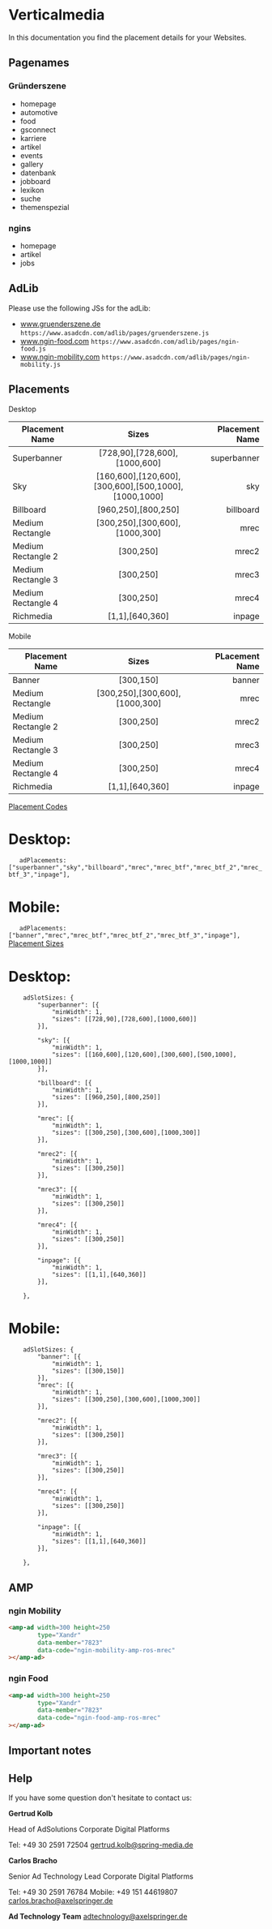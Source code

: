 # Verticalmedia

In this documentation you find the placement details for your Websites.  


## Pagenames


### Gründerszene
- homepage
- automotive
- food
- gsconnect
- karriere
- artikel
- events
- gallery
- datenbank
- jobboard
- lexikon
- suche
- themenspezial

### ngins
- homepage
- artikel
- jobs


## AdLib

Please use the following JSs for the adLib: 

- www.gruenderszene.de ```https://www.asadcdn.com/adlib/pages/gruenderszene.js```
- www.ngin-food.com ```https://www.asadcdn.com/adlib/pages/ngin-food.js```
- www.ngin-mobility.com ```https://www.asadcdn.com/adlib/pages/ngin-mobility.js```


## Placements

 Desktop

| Placement Name|Sizes|Placement Name|
| ------------- |:-------------:| -----:|
|Superbanner|[728,90],[728,600],[1000,600]|superbanner|
|Sky|[160,600],[120,600],[300,600],[500,1000],[1000,1000]|sky|
|Billboard|[960,250],[800,250]|billboard|
|Medium Rectangle|[300,250],[300,600],[1000,300]|mrec|
|Medium Rectangle 2|[300,250]|mrec2|
|Medium Rectangle 3|[300,250]|mrec3|
|Medium Rectangle 4|[300,250]|mrec4|
|Richmedia|[1,1],[640,360]|inpage|

 Mobile


| Placement Name|Sizes|PLacement Name|
| ------------- |:-------------:| -----:|
|Banner|[300,150]|banner|
|Medium Rectangle|[300,250],[300,600],[1000,300]|mrec|
|Medium Rectangle 2|[300,250]|mrec2|
|Medium Rectangle 3|[300,250]|mrec3|
|Medium Rectangle 4|[300,250]|mrec4|
|Richmedia|[1,1],[640,360]|inpage|

 [Placement Codes](https://github.com/spring-media/adsolutions-implementationReference/blob/master/publisher-display-reference.md#3-define-the-ad-placements-for-the-website)

# Desktop:

`	adPlacements: ["superbanner","sky","billboard","mrec","mrec_btf","mrec_btf_2","mrec_btf_3","inpage"],`

# Mobile:

`	adPlacements: ["banner","mrec","mrec_btf","mrec_btf_2","mrec_btf_3","inpage"],`
 [Placement Sizes](https://github.com/spring-media/adsolutions-implementationReference/blob/master/publisher-display-reference.md#4-define-the-sizes-for-every-ad-placement)

# Desktop:

```
	adSlotSizes: {
		"superbanner": [{
			"minWidth": 1,
			"sizes": [[728,90],[728,600],[1000,600]]
		}],
     
		"sky": [{
			"minWidth": 1,
			"sizes": [[160,600],[120,600],[300,600],[500,1000],[1000,1000]]
		}],
     
		"billboard": [{
			"minWidth": 1,
			"sizes": [[960,250],[800,250]]
		}],
     
		"mrec": [{
			"minWidth": 1,
			"sizes": [[300,250],[300,600],[1000,300]]
		}],
     
		"mrec2": [{
			"minWidth": 1,
			"sizes": [[300,250]]
		}],

		"mrec3": [{
			"minWidth": 1,
			"sizes": [[300,250]]
		}],

		"mrec4": [{
			"minWidth": 1,
			"sizes": [[300,250]]
		}],
     
		"inpage": [{
			"minWidth": 1,
			"sizes": [[1,1],[640,360]]
		}],
     
	},
```

# Mobile:

```
	adSlotSizes: {
		"banner": [{
			"minWidth": 1,
			"sizes": [[300,150]]
		}],
		"mrec": [{
			"minWidth": 1,
			"sizes": [[300,250],[300,600],[1000,300]]
		}],
     
		"mrec2": [{
			"minWidth": 1,
			"sizes": [[300,250]]
		}],

		"mrec3": [{
			"minWidth": 1,
			"sizes": [[300,250]]
		}],

		"mrec4": [{
			"minWidth": 1,
			"sizes": [[300,250]]
		}],
     
		"inpage": [{
			"minWidth": 1,
			"sizes": [[1,1],[640,360]]
		}],
     
	},
```

## AMP

### ngin Mobility

```html
<amp-ad width=300 height=250
        type="Xandr"
        data-member="7823"
        data-code="ngin-mobility-amp-ros-mrec"
></amp-ad>
```

### ngin Food

```html
<amp-ad width=300 height=250
        type="Xandr"
        data-member="7823"
        data-code="ngin-food-amp-ros-mrec"
></amp-ad>
```


## Important notes



## Help

If you have some question don't hesitate to contact us:


__Gertrud Kolb__
 
  Head of AdSolutions
  Corporate Digital Platforms

  Tel: +49 30 2591 72504
  gertrud.kolb@spring-media.de


__Carlos Bracho__
 
  Senior Ad Technology Lead 
  Corporate Digital Platforms
  
  Tel: +49 30 2591 76784
  Mobile: +49 151 44619807 
  carlos.bracho@axelspringer.de

__Ad Technology Team__
  adtechnology@axelspringer.de
  

